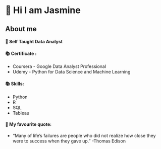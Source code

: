 # 👋 Hi I am Jasmine 

## About me


#### 🌱 Self Taught Data Analyst




#### 📚 Certificate :  
* Coursera - Google Data Analyst Professional  
* Udemy - Python for Data Science and Machine Learning




#### 📚 Skills: 
* Python
* R
* SQL
* Tableau





#### 💪 My favourite quote: 

* “Many of life’s failures are people who did not realize how close they were to success when they gave up.”
 -Thomas Edison


